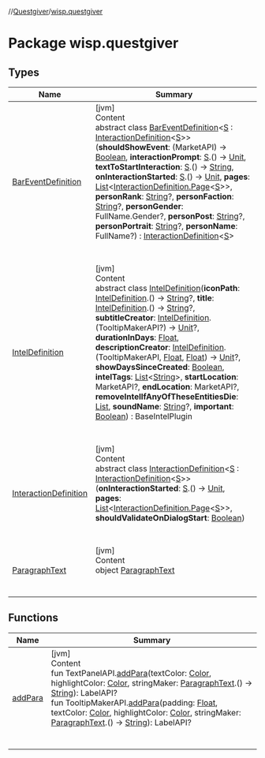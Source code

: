 //[Questgiver](../index.md)/[wisp.questgiver](index.md)



# Package wisp.questgiver  


## Types  
  
|  Name|  Summary| 
|---|---|
| [BarEventDefinition](-bar-event-definition/index.md)| [jvm]  <br>Content  <br>abstract class [BarEventDefinition](-bar-event-definition/index.md)<[S](-bar-event-definition/index.md) : [InteractionDefinition](-interaction-definition/index.md)<[S](-bar-event-definition/index.md)>>(**shouldShowEvent**: (MarketAPI) -> [Boolean](https://kotlinlang.org/api/latest/jvm/stdlib/kotlin/-boolean/index.html), **interactionPrompt**: [S](-bar-event-definition/index.md).() -> [Unit](https://kotlinlang.org/api/latest/jvm/stdlib/kotlin/-unit/index.html), **textToStartInteraction**: [S](-bar-event-definition/index.md).() -> [String](https://kotlinlang.org/api/latest/jvm/stdlib/kotlin/-string/index.html), **onInteractionStarted**: [S](-bar-event-definition/index.md).() -> [Unit](https://kotlinlang.org/api/latest/jvm/stdlib/kotlin/-unit/index.html), **pages**: [List](https://kotlinlang.org/api/latest/jvm/stdlib/kotlin.collections/-list/index.html)<[InteractionDefinition.Page](-interaction-definition/-page/index.md)<[S](-bar-event-definition/index.md)>>, **personRank**: [String](https://kotlinlang.org/api/latest/jvm/stdlib/kotlin/-string/index.html)?, **personFaction**: [String](https://kotlinlang.org/api/latest/jvm/stdlib/kotlin/-string/index.html)?, **personGender**: FullName.Gender?, **personPost**: [String](https://kotlinlang.org/api/latest/jvm/stdlib/kotlin/-string/index.html)?, **personPortrait**: [String](https://kotlinlang.org/api/latest/jvm/stdlib/kotlin/-string/index.html)?, **personName**: FullName?) : [InteractionDefinition](-interaction-definition/index.md)<[S](-bar-event-definition/index.md)>   <br><br><br>
| [IntelDefinition](-intel-definition/index.md)| [jvm]  <br>Content  <br>abstract class [IntelDefinition](-intel-definition/index.md)(**iconPath**: [IntelDefinition](-intel-definition/index.md).() -> [String](https://kotlinlang.org/api/latest/jvm/stdlib/kotlin/-string/index.html)?, **title**: [IntelDefinition](-intel-definition/index.md).() -> [String](https://kotlinlang.org/api/latest/jvm/stdlib/kotlin/-string/index.html)?, **subtitleCreator**: [IntelDefinition](-intel-definition/index.md).(TooltipMakerAPI?) -> [Unit](https://kotlinlang.org/api/latest/jvm/stdlib/kotlin/-unit/index.html)?, **durationInDays**: [Float](https://kotlinlang.org/api/latest/jvm/stdlib/kotlin/-float/index.html), **descriptionCreator**: [IntelDefinition](-intel-definition/index.md).(TooltipMakerAPI, [Float](https://kotlinlang.org/api/latest/jvm/stdlib/kotlin/-float/index.html), [Float](https://kotlinlang.org/api/latest/jvm/stdlib/kotlin/-float/index.html)) -> [Unit](https://kotlinlang.org/api/latest/jvm/stdlib/kotlin/-unit/index.html)?, **showDaysSinceCreated**: [Boolean](https://kotlinlang.org/api/latest/jvm/stdlib/kotlin/-boolean/index.html), **intelTags**: [List](https://kotlinlang.org/api/latest/jvm/stdlib/kotlin.collections/-list/index.html)<[String](https://kotlinlang.org/api/latest/jvm/stdlib/kotlin/-string/index.html)>, **startLocation**: MarketAPI?, **endLocation**: MarketAPI?, **removeIntelIfAnyOfTheseEntitiesDie**: [List](https://kotlinlang.org/api/latest/jvm/stdlib/kotlin.collections/-list/index.html)<SectorEntityToken>, **soundName**: [String](https://kotlinlang.org/api/latest/jvm/stdlib/kotlin/-string/index.html)?, **important**: [Boolean](https://kotlinlang.org/api/latest/jvm/stdlib/kotlin/-boolean/index.html)) : BaseIntelPlugin  <br><br><br>
| [InteractionDefinition](-interaction-definition/index.md)| [jvm]  <br>Content  <br>abstract class [InteractionDefinition](-interaction-definition/index.md)<[S](-interaction-definition/index.md) : [InteractionDefinition](-interaction-definition/index.md)<[S](-interaction-definition/index.md)>>(**onInteractionStarted**: [S](-interaction-definition/index.md).() -> [Unit](https://kotlinlang.org/api/latest/jvm/stdlib/kotlin/-unit/index.html), **pages**: [List](https://kotlinlang.org/api/latest/jvm/stdlib/kotlin.collections/-list/index.html)<[InteractionDefinition.Page](-interaction-definition/-page/index.md)<[S](-interaction-definition/index.md)>>, **shouldValidateOnDialogStart**: [Boolean](https://kotlinlang.org/api/latest/jvm/stdlib/kotlin/-boolean/index.html))  <br><br><br>
| [ParagraphText](-paragraph-text/index.md)| [jvm]  <br>Content  <br>object [ParagraphText](-paragraph-text/index.md)  <br><br><br>


## Functions  
  
|  Name|  Summary| 
|---|---|
| [addPara](add-para.md)| [jvm]  <br>Content  <br>fun TextPanelAPI.[addPara](add-para.md)(textColor: [Color](https://docs.oracle.com/javase/8/docs/api/java/awt/Color.html), highlightColor: [Color](https://docs.oracle.com/javase/8/docs/api/java/awt/Color.html), stringMaker: [ParagraphText](-paragraph-text/index.md).() -> [String](https://kotlinlang.org/api/latest/jvm/stdlib/kotlin/-string/index.html)): LabelAPI?  <br>fun TooltipMakerAPI.[addPara](add-para.md)(padding: [Float](https://kotlinlang.org/api/latest/jvm/stdlib/kotlin/-float/index.html), textColor: [Color](https://docs.oracle.com/javase/8/docs/api/java/awt/Color.html), highlightColor: [Color](https://docs.oracle.com/javase/8/docs/api/java/awt/Color.html), stringMaker: [ParagraphText](-paragraph-text/index.md).() -> [String](https://kotlinlang.org/api/latest/jvm/stdlib/kotlin/-string/index.html)): LabelAPI?  <br><br><br>

